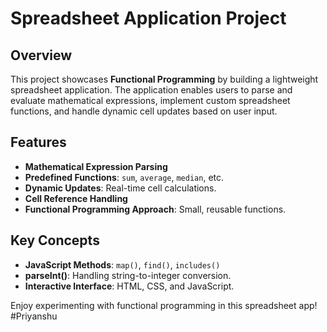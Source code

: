 # Spreadsheet Application Project

## Overview

This project showcases **Functional Programming** by building a lightweight spreadsheet application.
The application enables users to parse and evaluate mathematical expressions, implement custom spreadsheet functions, and handle dynamic cell updates based on user input.

## Features

- **Mathematical Expression Parsing**
- **Predefined Functions**: `sum`, `average`, `median`, etc.
- **Dynamic Updates**: Real-time cell calculations.
- **Cell Reference Handling**
- **Functional Programming Approach**: Small, reusable functions.

## Key Concepts

- **JavaScript Methods**: `map()`, `find()`, `includes()`
- **parseInt()**: Handling string-to-integer conversion.
- **Interactive Interface**: HTML, CSS, and JavaScript.




Enjoy experimenting with functional programming in this spreadsheet app!
#Priyanshu
